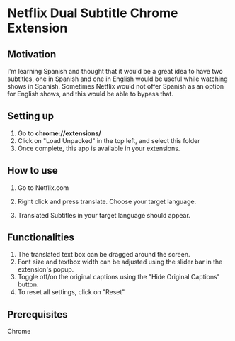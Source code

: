 #  Netflix Dual Subtitle Chrome Extension

## Motivation
I'm learning Spanish and thought that it would be a great idea to have two subtitles, one in Spanish and one in English would be useful while watching shows in Spanish.
Sometimes Netflix would not offer Spanish as an option for English shows, and this would be able to bypass that.


## Setting up
1. Go to **chrome://extensions/**
2. Click on "Load Unpacked" in the top left, and select this folder
3. Once complete, this app is available in your extensions.

## How to use
1. Go to Netflix.com
2. Right click and press translate. Choose your target language.&nbsp;&nbsp;&nbsp;&nbsp;

4. Translated Subtitles in your target language should appear.

## Functionalities 
1. The translated text box can be dragged around the screen.
2. Font size and textbox width can be adjusted using the slider bar in the extension's popup.
3. Toggle off/on the original captions using the "Hide Original Captions" button.
4. To reset all settings, click on "Reset"

## Prerequisites
Chrome
